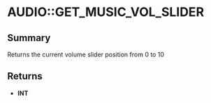 # AUDIO::GET_MUSIC_VOL_SLIDER

## Summary
Returns the current volume slider position from 0 to 10

## Returns
* **INT**